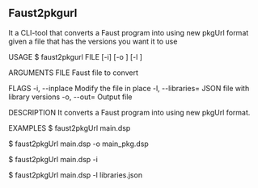 ## Faust2pkgurl


It a CLI-tool that converts a Faust program into using new pkgUrl format given a file that has 
the versions you want it to use

USAGE
  $ faust2pkgurl  FILE [-i] [-o <value>] [-l <value>]

ARGUMENTS
  FILE  Faust file to convert

FLAGS
  -i, --inplace            Modify the file in place
  -l, --libraries=<value>  JSON file with library versions
  -o, --out=<value>        Output file

DESCRIPTION
  It converts a Faust program into using new pkgUrl format.

EXAMPLES
  $ faust2pkgUrl main.dsp

  $ faust2pkgUrl main.dsp -o main_pkg.dsp

  $ faust2pkgUrl main.dsp -i

  $ faust2pkgUrl main.dsp -l libraries.json

